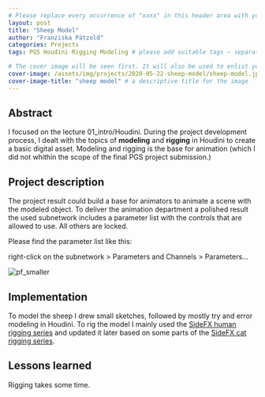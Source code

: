 ```yaml
---
# Please replace every occurrence of "xxxx" in this header area with your personal information.
layout: post
title: "Sheep Model"
author: "Franziska Pätzold"
categories: Projects
tags: PGS Houdini Rigging Modeling # please add suitable tags — separated by a space — the number of tags is not limited

# The cover image will be seen first. It will also be used to enlist your project amonst others.
cover-image: /assets/img/projects/2020-05-22-sheep-model/sheep-model.jpg # choose your desired image file format — must be supported by web browsers — only one
cover-image-title: "sheep model" # a descriptive title for the image
---
```


## Abstract
I focused on the lecture 01_intro/Houdini. During the project development process, I dealt with the topics of **modeling** and **rigging** in Houdini to create a basic digital asset. Modeling and rigging is the base for animation (which I did not whithin the scope of the final PGS project submission.)


## Project description
The project result could build a base for animators to animate a scene with the modeled object. To deliver the animation department a polished result the used subnetwork includes a parameter list with the controls that are allowed to use. All others are locked. 

Please find the parameter list like this:

right-click on the subnetwork > Parameters and Channels > Parameters...

![pf_smaller](/assets/img/projects/2020-05-22-sheep-model/https://user-images.githubusercontent.com/22836416/65829084-c7ba5400-e2a1-11e9-8a73-b09e7278e41f.gif)

## Implementation
To model the sheep I drew small sketches, followed by mostly try and error modeling in Houdini. To rig the model I mainly used the [SideFX human rigging series](https://www.sidefx.com/learn/collections/rigging-series/) and updated it later based on some parts of the [SideFX cat rigging series](https://www.sidefx.com/tutorials/author/Bj%C3%B8rn%20Blaabjerg%20S%C3%B8rensen/).

## Lessons learned
Rigging takes some time. 